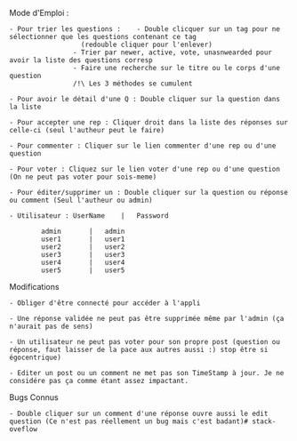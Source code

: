 Mode d'Emploi :

	- Pour trier les questions :	- Double clicquer sur un tag pour ne sélectionner que les questions contenant ce tag 
					  (redouble cliquer pour l'enlever)
					- Trier par newer, active, vote, unasnwearded pour avoir la liste des questions corresp
					- Faire une recherche sur le titre ou le corps d'une question
					/!\ Les 3 méthodes se cumulent
	
	- Pour avoir le détail d'une Q : Double cliquer sur la question dans la liste

	- Pour accepter une rep : Cliquer droit dans la liste des réponses sur celle-ci (seul l'autheur peut le faire)

	- Pour commenter : Cliquer sur le lien commenter d'une rep ou d'une question

	- Pour voter : Cliquez sur le lien voter d'une rep ou d'une question (On ne peut pas voter pour sois-meme)

	- Pour éditer/supprimer un : Double cliquer sur la question ou réponse ou comment (Seul l'autheur ou admin)

	- Utilisateur :	UserName	|	Password

			admin		|	admin
			user1		|	user1
			user2		|	user2
			user3		|	user3
			user4		|	user4
			user5		|	user5


Modifications

	- Obliger d'être connecté pour accéder à l'appli

	- Une réponse validée ne peut pas être supprimée même par l'admin (ça n'aurait pas de sens)

	- Un utilisateur ne peut pas voter pour son propre post (question ou réponse, faut laisser de la pace aux autres aussi :) stop être si égocentrique)

	- Editer un post ou un comment ne met pas son TimeStamp à jour. Je ne considére pas ça comme étant assez impactant.


Bugs Connus

	- Double cliquer sur un comment d'une réponse ouvre aussi le edit question (Ce n'est pas réellement un bug mais c'est badant)# stack-oveflow

